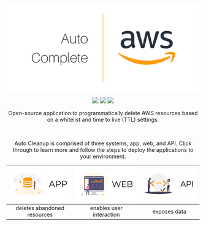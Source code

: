 ![](./static/banner.png)

<p align="center">
<a href="https://travis-ci.org/servian/aws-auto-cleanup"><img src="https://travis-ci.org/servian/aws-auto-cleanup.svg?branch=master"></a> <a href="https://www.codacy.com/app/servian/aws-auto-cleanup?utm_source=github.com&utm_medium=referral&utm_content=servian/aws-auto-cleanup&utm_campaign=Badge_Grade"><img src="https://api.codacy.com/project/badge/Grade/4f20fbbb03464b9aa6c558a4415d2288"></a> <a href="https://www.codacy.com/app/servian/aws-auto-cleanup?utm_source=github.com&utm_medium=referral&utm_content=servian/aws-auto-cleanup&utm_campaign=Badge_Coverage"><img src="https://api.codacy.com/project/badge/Coverage/4f20fbbb03464b9aa6c558a4415d2288"></a>
</p>

<p align="center">
Open-source application to programmatically delete AWS resources based on a whitelist and time to live (TTL) settings.
</p>
<br/>
<p align="center">
Auto Cleanup is comprised of three systems, app, web, and API. Click through to learn more and follow the steps to deploy the applications to your environment.
</p>

| [![app](./static/app.png)](./app/) | [![web](./static/web.png)](./web/) | [![api](./static/api.png)](./api/) |
| :--------------------------------: | :--------------------------------: | :--------------------------------: |
|    deletes abandoned resources     |      enables user interaction      |            exposes data            |
